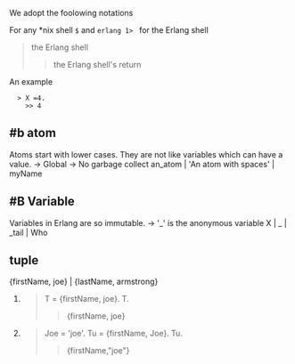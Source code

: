 We adopt the foolowing notations

For any *nix shell ``` $ ``` and  ```erlang 1> ``` for the Erlang shell

      
>   the Erlang shell
 >>  the Erlang shell's return
        
An example

      > X =4.
        >> 4
  

#b atom 
----
Atoms start with lower cases. They are not like variables which can have a value.
-> Global
-> No garbage collect
          an_atom | 'An atom with spaces' | myName


#B Variable
--------
Variables in Erlang are so immutable.
-> '_' is the anonymous variable
        X | _ | _tail | Who


tuple
-----
{firstName, joe} | {lastName, armstrong}
1)  > T = {firstName, joe}.
    > T.
      >> {firstName, joe}

2)  > Joe = 'joe'.
    > Tu = {firstName, Joe}.
    > Tu.
      >> {firstName,"joe"}
      
